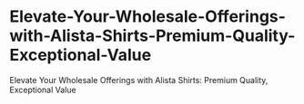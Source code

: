 # Elevate-Your-Wholesale-Offerings-with-Alista-Shirts-Premium-Quality-Exceptional-Value
Elevate Your Wholesale Offerings with Alista Shirts: Premium Quality, Exceptional Value
